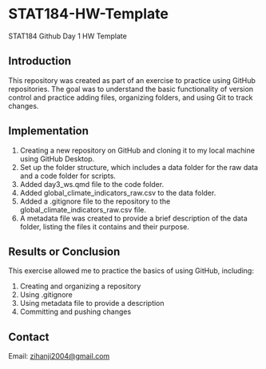 # STAT184-HW-Template
 STAT184 Github Day 1 HW Template
 
## Introduction
This repository was created as part of an exercise to practice using GitHub repositories. The goal was to understand the basic functionality of version control and practice adding files, organizing folders, and using Git to track changes. 

## Implementation
1. Creating a new repository on GitHub and cloning it to my local machine using GitHub Desktop.
2. Set up the folder structure, which includes a data folder for the raw data and a code folder for scripts.
3. Added day3_ws.qmd file to the code folder.
4. Added global_climate_indicators_raw.csv to the data folder.
5. Added a .gitignore file to the repository to the global_climate_indicators_raw.csv file.
6. A metadata file was created to provide a brief description of the data folder, listing the files it contains and their purpose.

## Results or Conclusion
This exercise allowed me to practice the basics of using GitHub, including:
1. Creating and organizing a repository
2. Using .gitignore
3. Using metadata file to provide a description 
4. Committing and pushing changes

## Contact
Email: zihanji2004@gmail.com
